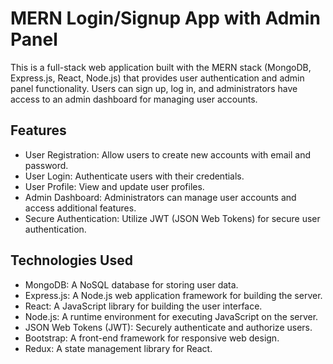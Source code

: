 # MERN Login/Signup App with Admin Panel

This is a full-stack web application built with the MERN stack (MongoDB, Express.js, React, Node.js) that provides user authentication and admin panel functionality. Users can sign up, log in, and administrators have access to an admin dashboard for managing user accounts.

## Features

- User Registration: Allow users to create new accounts with email and password.
- User Login: Authenticate users with their credentials.
- User Profile: View and update user profiles.
- Admin Dashboard: Administrators can manage user accounts and access additional features.
- Secure Authentication: Utilize JWT (JSON Web Tokens) for secure user authentication.

## Technologies Used

- MongoDB: A NoSQL database for storing user data.
- Express.js: A Node.js web application framework for building the server.
- React: A JavaScript library for building the user interface.
- Node.js: A runtime environment for executing JavaScript on the server.
- JSON Web Tokens (JWT): Securely authenticate and authorize users.
- Bootstrap: A front-end framework for responsive web design.
- Redux: A state management library for React.

